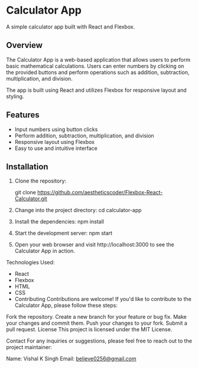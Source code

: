 # Calculator App

A simple calculator app built with React and Flexbox.

## Overview

The Calculator App is a web-based application that allows users to perform basic mathematical calculations. Users can enter numbers by clicking on the provided buttons and perform operations such as addition, subtraction, multiplication, and division.

The app is built using React and utilizes Flexbox for responsive layout and styling.

## Features

- Input numbers using button clicks
- Perform addition, subtraction, multiplication, and division
- Responsive layout using Flexbox
- Easy to use and intuitive interface

## Installation

1. Clone the repository:

   git clone https://github.com/aestheticscoder/Flexbox-React-Calculator.git

2. Change into the project directory:
   cd calculator-app
3. Install the dependencies:
   npm install
4. Start the development server:
   npm start

5. Open your web browser and visit http://localhost:3000 to see the Calculator App in action.

Technologies Used:

- React
- Flexbox
- HTML
- CSS
- Contributing
  Contributions are welcome! If you'd like to contribute to the Calculator App, please follow these steps:

Fork the repository.
Create a new branch for your feature or bug fix.
Make your changes and commit them.
Push your changes to your fork.
Submit a pull request.
License
This project is licensed under the MIT License.

Contact
For any inquiries or suggestions, please feel free to reach out to the project maintainer:

Name: Vishal K Singh
Email: believe0256@gmail.com

